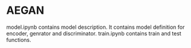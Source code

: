 # AEGAN
model.ipynb contains model description.
It contains model definition for encoder, genrator and discriminator.
train.ipynb contains train and test functions.

